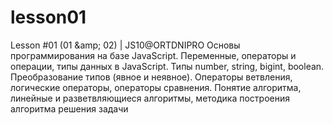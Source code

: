 # lesson01
Lesson #01 (01 &amp;amp; 02) | JS10@ORTDNIPRO Основы программирования на базе JavaScript. Переменные, операторы и операции, типы данных в JavaScript. Типы number, string, bigint, boolean. Преобразование типов (явное и неявное). Операторы ветвления, логические операторы, операторы сравнения. Понятие алгоритма, линейные и разветвляющиеся алгоритмы, методика построения алгоритма решения задачи
